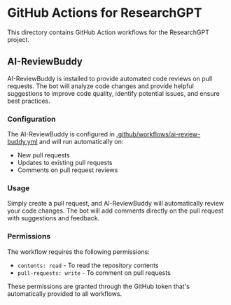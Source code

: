 # GitHub Actions for ResearchGPT

This directory contains GitHub Action workflows for the ResearchGPT project.

## AI-ReviewBuddy

AI-ReviewBuddy is installed to provide automated code reviews on pull requests. The bot will analyze code changes and provide helpful suggestions to improve code quality, identify potential issues, and ensure best practices.

### Configuration

The AI-ReviewBuddy is configured in [.github/workflows/ai-review-buddy.yml](../workflows/ai-review-buddy.yml) and will run automatically on:
- New pull requests
- Updates to existing pull requests
- Comments on pull request reviews

### Usage

Simply create a pull request, and AI-ReviewBuddy will automatically review your code changes. The bot will add comments directly on the pull request with suggestions and feedback.

### Permissions

The workflow requires the following permissions:
- `contents: read` - To read the repository contents
- `pull-requests: write` - To comment on pull requests

These permissions are granted through the GitHub token that's automatically provided to all workflows. 